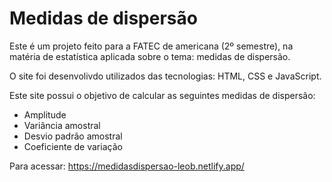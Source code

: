 # Medidas de dispersão

Este é um projeto feito para a FATEC de americana (2º semestre), na matéria de estatística aplicada sobre o tema: medidas de dispersão.

O site foi desenvolivdo utilizados das tecnologias: HTML, CSS e JavaScript.

Este site possui o objetivo de calcular as seguintes medidas de dispersão: 
  - Amplitude
  - Variância amostral
  - Desvio padrão amostral
  - Coeficiente de variação
 
 Para acessar: https://medidasdispersao-leob.netlify.app/
